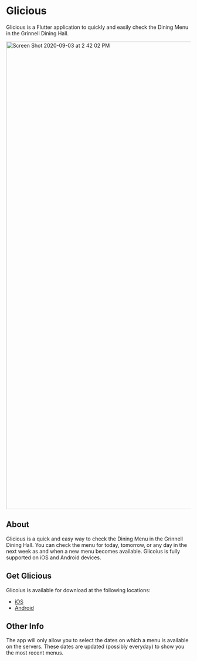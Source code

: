 # Glicious

Glicious is a Flutter application to quickly and easily check the Dining Menu in the Grinnell Dining Hall.

<img width="1272" alt="Screen Shot 2020-09-03 at 2 42 02 PM" src="https://user-images.githubusercontent.com/25372543/92075555-ae941e80-edf3-11ea-8152-c5298a8f31cc.png">

## About

Glicious is a quick and easy way to check the Dining Menu in the Grinnell Dining Hall. You can check the menu for today, tomorrow, or any day in the next week as and when a new menu becomes available. Glicoius is fully supported on iOS and Android devices.

## Get Glicious

Glicoius is available for download at the following locations:

* [iOS](https://apps.apple.com/us/app/id1528601452)
* [Android](https://play.google.com/store/apps/details?id=com.appdevgrinnell.glicious)

## Other Info

The app will only allow you to select the dates on which a menu is available on the servers. These dates are updated (possibly everyday) to show you the most recent menus.
